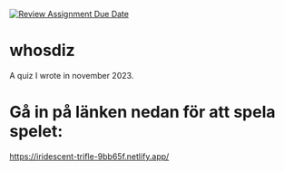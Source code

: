 [![Review Assignment Due Date](https://classroom.github.com/assets/deadline-readme-button-24ddc0f5d75046c5622901739e7c5dd533143b0c8e959d652212380cedb1ea36.svg)](https://classroom.github.com/a/AYWC8jot)

# whosdiz
A quiz I wrote in november 2023.

# Gå in på länken nedan för att spela spelet:
https://iridescent-trifle-9bb65f.netlify.app/

